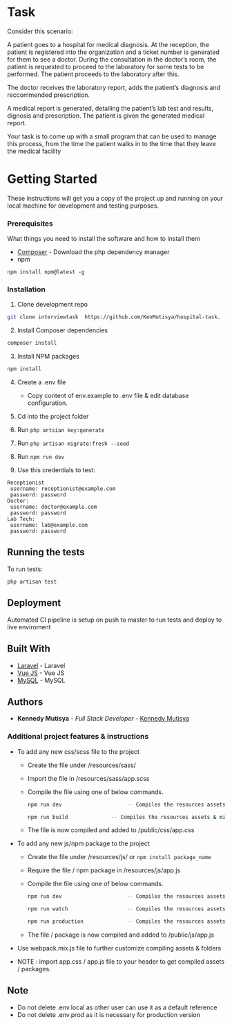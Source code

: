 # Task
Consider this scenario:

A patient goes to a hospital for medical diagnosis. At the reception, the patient is registered into the organization and a ticket number is generated for them to see a doctor. During the consultation in the doctor’s room, the patient is requested to proceed to the laboratory for some tests to be performed. The patient proceeds to the laboratory after this.


The doctor receives the laboratory report, adds the patient’s diagnosis and reccommended prescription.


A medical report is generated, detailing the patient’s lab test and results, dignosis and prescription. The patient is given the generated medical report.


Your task is to come up with a  small program that can be used to manage this process, from the time the patient walks in to the time that they leave the medical facility
# Getting Started

These instructions will get you a copy of the project up and running on your local machine for development and testing purposes.

### Prerequisites
What things you need to install the software and how to install them

* [Composer](https://getcomposer.org/download/) - Download the php dependency manager
* npm
```
npm install npm@latest -g
```
### Installation

1. Clone  development repo
```sh
git clone interviewtask  https://github.com/KenMutisya/hospital-task.
```
2. Install Composer dependencies
```sh
composer install
```
3. Install NPM packages
```sh
npm install
```
4. Create a .env file
    * Copy content of env.example  to .env  file & edit database configuration.

5. Cd into the project folder

5. Run `php artsian key:generate`

6. Run `php artisan migrate:fresh --seed` 

7. Run `npm run dev`
8. Use this credentials to test:
```shell
Receptionist
 username: receptionist@example.com
 password: password
Doctor:
 username: doctor@example.com
 password: password
Lab Tech:
 username: lab@example.com
 password: password
```

## Running the tests

To run tests:

`php artisan test`

## Deployment
Automated CI pipeline is setup on push to master to run tests and deploy to live enviroment

## Built With

* [Laravel](http://www.laravel.com/) - Laravel
* [Vue JS](https://maven.apache.org/) - Vue JS
* [MySQL](https://www.mysql.com/) - MySQL

## Authors

* **Kennedy Mutisya** - *Full Stack Developer* - [Kennedy Mutisya](https://github.com/kenmush)

### Additional project features & instructions

* To add any new css/scss file to the project

    * Create the file under /resources/sass/
    * Import the file in /resources/sass/app.scss
    * Compile the file using one of below commands.

         ```sh
         npm run dev                     -- Compiles the resources assets        
         ```
         ```sh
         npm run build              -- Compiles the resources assets & minifies them
         ```
    * The file is now compiled and added to /public/css/app.css

* To add any new js/npm package to the project

    * Create the file under /resources/js/    or   ``` npm install package_name ```
    * Require the file / npm package in /resources/js/app.js
    * Compile the file using one of below commands.

         ```sh
         npm run dev                     -- Compiles the resources assets        
         ```
         ```sh
         npm run watch                   -- Compiles the resources assets & watch for further changes
         ```
         ```sh
         npm run production              -- Compiles the resources assets & minifies them
         ```
    * The file / package is now compiled and added to /public/js/app.js

* Use webpack.mix.js file to further customize compiling assets & folders

* NOTE : import app.css / app.js file to your header to get compiled assets / packages.

## Note

* Do not delete .env.local  as other user can use it as a default reference
* Do not delete  .env.prod  as it is necessary for production version